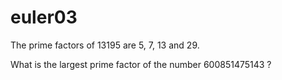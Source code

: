 # euler03

The prime factors of 13195 are 5, 7, 13 and 29.

What is the largest prime factor of the number 600851475143 ?